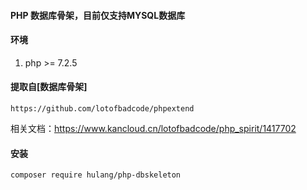 #### PHP 数据库骨架，目前仅支持MYSQL数据库

#### 环境

1. php >= 7.2.5

#### 提取自[数据库骨架]
`https://github.com/lotofbadcode/phpextend`

相关文档：https://www.kancloud.cn/lotofbadcode/php_spirit/1417702

#### 安装
```
composer require hulang/php-dbskeleton
```
